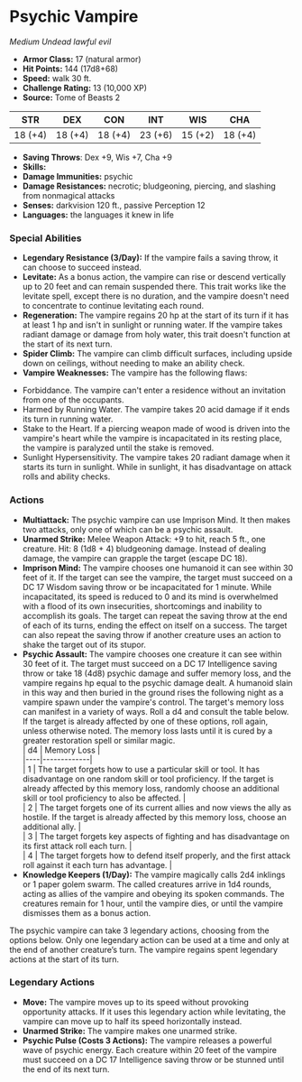 # Psychic Vampire

*Medium* *Undead* *lawful evil*

- **Armor Class:** 17 (natural armor)
- **Hit Points:** 144 (17d8+68)
- **Speed:** walk 30 ft.
- **Challenge Rating:** 13 (10,000 XP)
- **Source:** Tome of Beasts 2

| STR | DEX | CON | INT | WIS | CHA |
| --- | --- | --- | --- | --- | --- |
| 18 (+4) | 18 (+4) | 18 (+4) | 23 (+6) | 15 (+2) | 18 (+4) |

- **Saving Throws**: Dex +9, Wis +7, Cha +9
- **Skills:** 
- **Damage Immunities:** psychic
- **Damage Resistances:** necrotic; bludgeoning, piercing, and slashing from nonmagical attacks
- **Senses:** darkvision 120 ft., passive Perception 12
- **Languages:** the languages it knew in life

### Special Abilities

- **Legendary Resistance (3/Day):** If the vampire fails a saving throw, it can choose to succeed instead.
- **Levitate:** As a bonus action, the vampire can rise or descend vertically up to 20 feet and can remain suspended there. This trait works like the levitate spell, except there is no duration, and the vampire doesn't need to concentrate to continue levitating each round.
- **Regeneration:** The vampire regains 20 hp at the start of its turn if it has at least 1 hp and isn't in sunlight or running water. If the vampire takes radiant damage or damage from holy water, this trait doesn't function at the start of its next turn.
- **Spider Climb:** The vampire can climb difficult surfaces, including upside down on ceilings, without needing to make an ability check.
- **Vampire Weaknesses:** The vampire has the following flaws:
* Forbiddance. The vampire can't enter a residence without an invitation from one of the occupants.
* Harmed by Running Water. The vampire takes 20 acid damage if it ends its turn in running water.
* Stake to the Heart. If a piercing weapon made of wood is driven into the vampire's heart while the vampire is incapacitated in its resting place, the vampire is paralyzed until the stake is removed.
* Sunlight Hypersensitivity. The vampire takes 20 radiant damage when it starts its turn in sunlight. While in sunlight, it has disadvantage on attack rolls and ability checks.

### Actions

- **Multiattack:** The psychic vampire can use Imprison Mind. It then makes two attacks, only one of which can be a psychic assault.
- **Unarmed Strike:** Melee Weapon Attack: +9 to hit, reach 5 ft., one creature. Hit: 8 (1d8 + 4) bludgeoning damage. Instead of dealing damage, the vampire can grapple the target (escape DC 18).
- **Imprison Mind:** The vampire chooses one humanoid it can see within 30 feet of it. If the target can see the vampire, the target must succeed on a DC 17 Wisdom saving throw or be incapacitated for 1 minute. While incapacitated, its speed is reduced to 0 and its mind is overwhelmed with a flood of its own insecurities, shortcomings and inability to accomplish its goals. The target can repeat the saving throw at the end of each of its turns, ending the effect on itself on a success. The target can also repeat the saving throw if another creature uses an action to shake the target out of its stupor.
- **Psychic Assault:** The vampire chooses one creature it can see within 30 feet of it. The target must succeed on a DC 17 Intelligence saving throw or take 18 (4d8) psychic damage and suffer memory loss, and the vampire regains hp equal to the psychic damage dealt. A humanoid slain in this way and then buried in the ground rises the following night as a vampire spawn under the vampire's control. The target's memory loss can manifest in a variety of ways. Roll a d4 and consult the table below. If the target is already affected by one of these options, roll again, unless otherwise noted. The memory loss lasts until it is cured by a greater restoration spell or similar magic.<br>| d4 | Memory Loss |<br>|----|-------------|<br>| 1 | The target forgets how to use a particular skill or tool. It has disadvantage on one random skill or tool proficiency. If the target is already affected by this memory loss, randomly choose an additional skill or tool proficiency to also be affected. |<br>| 2 | The target forgets one of its current allies and now views the ally as hostile. If the target is already affected by this memory loss, choose an additional ally. |<br>| 3 | The target forgets key aspects of fighting and has disadvantage on its first attack roll each turn. |<br>| 4 | The target forgets how to defend itself properly, and the first attack roll against it each turn has advantage. |
- **Knowledge Keepers (1/Day):** The vampire magically calls 2d4 inklings or 1 paper golem swarm. The called creatures arrive in 1d4 rounds, acting as allies of the vampire and obeying its spoken commands. The creatures remain for 1 hour, until the vampire dies, or until the vampire dismisses them as a bonus action.

The psychic vampire can take 3 legendary actions, choosing from the options below. Only one legendary action can be used at a time and only at the end of another creature’s turn. The vampire regains spent legendary actions at the start of its turn.

### Legendary Actions

- **Move:** The vampire moves up to its speed without provoking opportunity attacks. If it uses this legendary action while levitating, the vampire can move up to half its speed horizontally instead.
- **Unarmed Strike:** The vampire makes one unarmed strike.
- **Psychic Pulse (Costs 3 Actions):** The vampire releases a powerful wave of psychic energy. Each creature within 20 feet of the vampire must succeed on a DC 17 Intelligence saving throw or be stunned until the end of its next turn.
